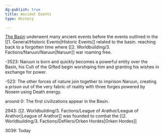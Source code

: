 ```yaml
---
dg-publish: true
title: Ancient Events
type: History

---
```






[The Basin](The%20Basin.md) underwent many ancient events before the events outlined in the [[1. General/Historic Events\|Historic Events]] related to the basin. reaching back to a forgotten time where [[2. Worldbuilding/3. Factions/Naruun/Naruun\|Naruun]] war roaming free.

-3523: Naruun is born and quickly becomes a powerful entity over the Basin, his Cult of the Gifted begin worshiping him and granting his wishes in exchange for power.

-523: The other forces of nature join together to imprison Naruun, creating a prison out of the very fabric of reality with three forges powered by Nosem using Death energy.

around 0: The first civilizations appear in the Basin.

2943: [[2. Worldbuilding/3. Factions/League of Arathor/League of Arathor\|League of Arathor]] was founded to combat the [[2. Worldbuilding/3. Factions/Defilers/Orken Hordes\|Orken Hordes]]

3039:  Today